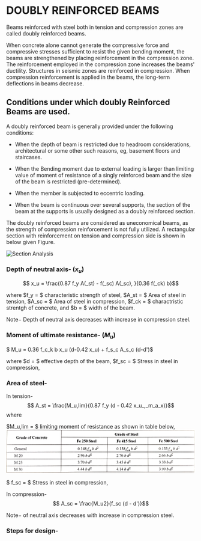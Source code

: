 # DOUBLY REINFORCED BEAMS

Beams reinforced with steel both in tension and compression zones are called doubly reinforced beams. 

When concrete alone cannot generate the compressive force and compressive stresses sufficient to resist the given bending moment, the beams are strengthened by placing reinforcement in the compression zone. The reinforcement employed in the compression zone increases the beams' ductility. Structures in seismic zones are reinforced in compression. When compression reinforcement is applied in the beams, the long-term deflections in beams decrease.

## Conditions under which doubly Reinforced Beams are used. 
A doubly reinforced beam is generally provided under the following conditions:

- When the depth of beam is restricted due to headroom considerations, architectural or some other such reasons, eg, basement floors and staircases.

- When the Bending moment due to external loading is larger than limiting value of moment of resistance of a singly reinforced beam and the size of the beam is restricted (pre-determined).

- When the member is subjected to eccentric loading.

- When the beam is continuous over several supports, the section of the beam at the supports is usually designed as a doubly reinforced section.

The doubly reinforced beams are considered as uneconomical beams, as the strength of compression reinforcement is not fully utilized.
A rectangular section with reinforcement on tension and compression side is shown in below given Figure.

![Section Analysis]([stresstrain.jpg](https://github.com/MaaninderSinghMatharu/MaaninderSinghMatharu/blob/bda79fd50725c29d6fe09d7f4800e37522d5bced/stresstrain.jpg))

### Depth of neutral axis- ($x_u$)
   $$ x_u = \frac{0.87 f_y A(_st) - f(_sc) A(_sc), }{0.36 f(_ck) b}$$
   
   where
    $f_y = $ characteristic strength of steel,
    $A_st = $ Area of steel in tension,
    $A_sc = $ Area of steel in compression,
    $f_ck = $ charactristic strentgh of concrete, and
    $b = $ width of the beam.
    
   Note$-$ Depth of neutral axis decreases with increase in compression steel.
   
### Moment of ultimate resistance- ($M_u$)
    
   $ M_u = 0.36 f_c_k b x_u (d-0.42 x_u) + f_s_c A_s_c (d-d')$

  where
   $d = $ effective depth of the beam,
   $f_sc = $ Stress in steel in compression,

### Area of steel-
  In tension-
     $$ A_st = \frac{M_u,lim}{0.87 f_y (d - 0.42 x_u_,_m_a_x)}$$
where

   $M_u,lim = $ limiting moment of resistance as shown in table below,
   ![limiting moment of resistance](https://github.com/MaaninderSinghMatharu/MaaninderSinghMatharu/blob/main/limiting%20moment%20of%20resistance.jpg)
   
   $ f_sc = $ Stress in steel in compression,
    
  In compression-
     $$ A_sc = \frac{M_u2}{f_sc (d - d')}$$


  Note$-$  of neutral axis decreases with increase in compression steel.

### Steps for design-
